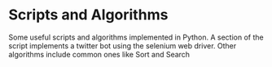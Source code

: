 # Scripts and Algorithms
Some useful scripts and algorithms implemented in Python. A section of the script implements a twitter bot using the selenium web driver. Other algorithms include common ones like Sort and Search 

